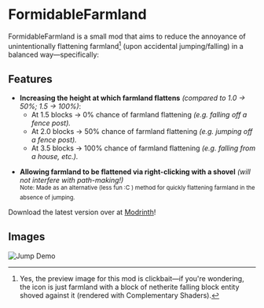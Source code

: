 # FormidableFarmland
FormidableFarmland is a small mod that aims to reduce the annoyance of unintentionally flattening farmland[^1] (upon accidental jumping/falling) in a balanced way—specifically:

## Features
- **Increasing the height at which farmland flattens** *(compared to 1.0 → 50%; 1.5 → 100%)*:
    - At 1.5 blocks → 0% chance of farmland flattening *(e.g. falling off a fence post).*
    - At 2.0 blocks → 50% chance of farmland flattening *(e.g. jumping off a fence post).*
    - At 3.5 blocks → 100% chance of farmland flattening *(e.g. falling from a house, etc.).*
* **Allowing farmland to be flattened via right-clicking with a shovel** *(will not interfere with path-making!)*\
  <sup>Note: Made as an alternative (less fun :C ) method for quickly flattening farmland in the absence of jumping.

Download the latest version over at [Modrinth](https://modrinth.com/mod/FormidableFarmland)!

## Images
![Jump Demo](https://imgpile.com/images/bIk2fG.gif "Jump Demo")

[^1]: Yes, the preview image for this mod is clickbait—if you're wondering, the icon is just farmland with a block of netherite falling block entity shoved against it (rendered with Complementary Shaders).

